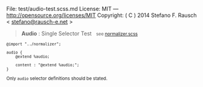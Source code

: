 File:      test/audio-test.scss.md
License:   MIT — http://opensource.org/licenses/MIT
Copyright: ( C ) 2014 Stefano F. Rausch < stefano@rausch-e.net >

> **Audio** : Single Selector Test  
> <small> see [normalizer.scss](../_normalizer.scss.md) </smalll>

    @import "../normalizer";

    audio {
        @extend %audio;

        content : "@extend %audio;";
    }

Only `audio` selector definitions should be stated.
